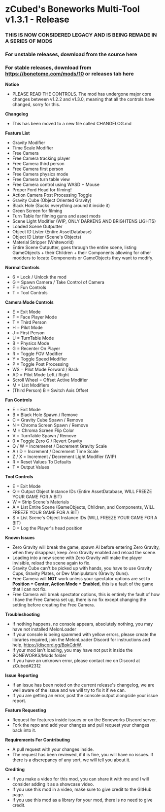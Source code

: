 # zCubed's Boneworks Multi-Tool v1.3.1 - Release

### THIS IS NOW CONSIDERED LEGACY AND IS BEING REMADE IN A SERIES OF MODS

### For unstable releases, download from the source here
### For stable releases, download from https://bonetome.com/mods/10 or releases tab here

**Notice**
* PLEASE READ THE CONTROLS. The mod has undergone major core changes between v1.2.2 and v1.3.0, meaning that all the controls have changed, sorry for this.

**Changelog**  
* This has been moved to a new file called CHANGELOG.md

**Feature List**  
* Gravity Modifier  
* Time Scale Modifier  
* Free Camera
* Free Camera tracking player
* Free Camera third person
* Free Camera first person
* Free Camera physics mode
* Free Camera turn table view
* Free Camera control using WASD + Mouse  
* Proper Ford Head for filming!
* Action Camera Post Processing Toggle
* Gravity Cube (Object Oriented Gravity)  
* Black Hole (Sucks everything around it inside it)
* Green Screen for filming
* Turn Table for filming guns and asset mods
* Scene Light Modifier (WIP, ONLY DARKENS AND BRIGHTENS LIGHTS)
* Loaded Scene Outputter  
* Object ID Lister (Entire AssetDatabase)
* Object ID Lister (Scene's Objects)
* Material Stripper (Whiteworld)
* Entire Scene Outputter, goes through the entire scene, listing GameObjects + their Children + their Components
allowing for other modders to locate Components or GameObjects they want to modify.

**Normal Controls**  
* 6 = Lock / Unlock the mod
* G = Spawn Camera / Take Control of Camera
* F = Fun Controls
* T = Tool Controls

**Camera Mode Controls**  
* E = Exit Mode
* F = Face Player Mode
* T = Third Person
* H = Pilot Mode
* J = First Person
* U = TurnTable Mode
* B = Physics Mode
* G = Recenter On Player
* R = Toggle FOV Modifier
* Y = Toggle Speed Modifier
* P = Toggle Post Processing
* WS = Pilot Mode Forward / Back
* AD = Pilot Mode Left / Right
* Scroll Wheel = Offset Active Modifier
* M = List Modifiers
* (Third Person) B = Switch Axis Offset


**Fun Controls**
* E = Exit Mode
* B = Black Hole Spawn / Remove
* C = Gravity Cube Spawn / Remove
* N = Chroma Screen Spawn / Remove
* M = Chroma Screen Flip Color
* V = TurnTable Spawn / Remove
* 0 = Toggle Zero G / Revert Gravity
* Q / W = Incremenet / Decrement Gravity Scale
* A / D = Increment / Decrement Time Scale
* Z / X = Increment / Decrement Light Modifier (WIP)
* R = Reset Values To Defaults
* T = Output Values

**Tool Controls**
* E = Exit Mode
* Q = Output Object Instance IDs (Entire AssetDatabase, WILL FREEZE YOUR GAME FOR A BIT)
* W = Strip Scene's Materials
* A = List Entire Scene (GameObjects, Children, and Components, WILL FREEZE YOUR GAME FOR A BIT)
* S = List Scene's Object Instance IDs (WILL FREEZE YOUR GAME FOR A BIT)
* D = Log the Player's head position

**Known Issues**
* Zero Gravity will break the game, spawn AI before entering Zero Gravity, when they disappear, keep Zero Gravity enabled and reload the scene.  
* Loading into a new scene with Zero Gravity will make the player invisible, reload the scene again to fix.  
* Gravity Cube can't be picked up with hands, you have to use Gravity Cups, Gravity Plates, or Dev Manipulators (Gravity Guns).  
* Free Camera will **NOT** work unless your spectator options are set to **Position = Center, Action Mode = Enabled**, this is a fault of the game that I can not fix.  
* Free Camera will break spectator options, this is entirely the fault of how I have the Free Camera set up, there is no fix except changing the setting before creating the Free Camera.

**Troubleshooting**
* If nothing happens, no console appears, absolutely nothing, you may have not installed MelonLoader
* If your console is being spammed with yellow errors, please create the libraries required, join the MelonLoader Discord for instructions and help, https://discord.gg/BpkCdrW.
* If your mod isn't loading, you may have not put it inside the BONEWORKS/Mods folder
* If you have an unknown error, please contact me on Discord at zCubed#2312

**Issue Reporting**
* If an issue has been noted on the current release's changelog, we are well aware of the issue and we will try to fix it if we can.
* If you are getting an error, post the console output alongside your issue report.

**Feature Requesting**
* Request for features inside issues or on the Boneworks Discord server.
* Fork the repo and add your changes and pull request your changes back into it.

**Requirements For Contributing**
* A pull request with your changes inside.
* The request has been reviewed, if it is fine, you will have no issues. If there is a discrepancy of any sort, we will tell you about it.

**Crediting**
* If you make a video for this mod, you can share it with me and I will consider adding it as a showcase video.
* If you use this mod in a video, make sure to give credit to the GitHub page.
* If you use this mod as a library for your mod, there is no need to give credit.
